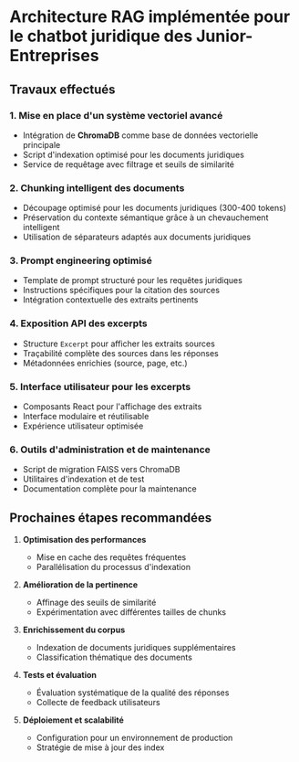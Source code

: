 # Architecture RAG implémentée pour le chatbot juridique des Junior-Entreprises

## Travaux effectués

### 1. Mise en place d'un système vectoriel avancé
- Intégration de **ChromaDB** comme base de données vectorielle principale
- Script d'indexation optimisé pour les documents juridiques
- Service de requêtage avec filtrage et seuils de similarité

### 2. Chunking intelligent des documents
- Découpage optimisé pour les documents juridiques (300-400 tokens)
- Préservation du contexte sémantique grâce à un chevauchement intelligent
- Utilisation de séparateurs adaptés aux documents juridiques

### 3. Prompt engineering optimisé
- Template de prompt structuré pour les requêtes juridiques
- Instructions spécifiques pour la citation des sources
- Intégration contextuelle des extraits pertinents

### 4. Exposition API des excerpts
- Structure `Excerpt` pour afficher les extraits sources
- Traçabilité complète des sources dans les réponses
- Métadonnées enrichies (source, page, etc.)

### 5. Interface utilisateur pour les excerpts
- Composants React pour l'affichage des extraits
- Interface modulaire et réutilisable
- Expérience utilisateur optimisée

### 6. Outils d'administration et de maintenance
- Script de migration FAISS vers ChromaDB
- Utilitaires d'indexation et de test
- Documentation complète pour la maintenance

## Prochaines étapes recommandées

1. **Optimisation des performances**
   - Mise en cache des requêtes fréquentes
   - Parallélisation du processus d'indexation

2. **Amélioration de la pertinence**
   - Affinage des seuils de similarité
   - Expérimentation avec différentes tailles de chunks

3. **Enrichissement du corpus**
   - Indexation de documents juridiques supplémentaires
   - Classification thématique des documents

4. **Tests et évaluation**
   - Évaluation systématique de la qualité des réponses
   - Collecte de feedback utilisateurs

5. **Déploiement et scalabilité**
   - Configuration pour un environnement de production
   - Stratégie de mise à jour des index
